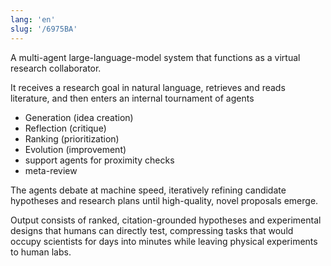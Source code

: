 ```yaml
---
lang: 'en'
slug: '/6975BA'
---
```


A multi-agent large-language-model system that functions as a virtual research collaborator.

It receives a research goal in natural language, retrieves and reads literature, and then enters an internal tournament of agents

- Generation (idea creation)
- Reflection (critique)
- Ranking (prioritization)
- Evolution (improvement)
- support agents for proximity checks
- meta-review

The agents debate at machine speed, iteratively refining candidate hypotheses and research plans until high-quality, novel proposals emerge.

Output consists of ranked, citation-grounded hypotheses and experimental designs that humans can directly test, compressing tasks that would occupy scientists for days into minutes while leaving physical experiments to human labs.
